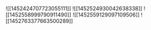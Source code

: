 ![[1452424707723055111]]
![[1452524930042638338]]
![[1452558999790911490]]
![[1452559129097109506]]
![[1452763377663500289]]
